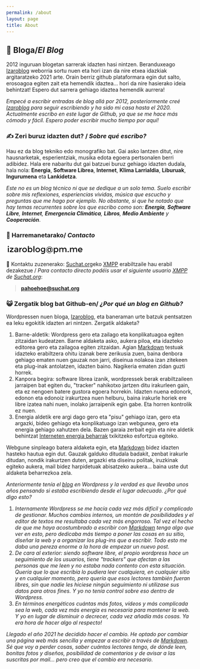 ```yaml
---
permalink: /about
layout: page
title: About
---
```

## 📙 Bloga/*El Blog*  
2012 inguruan blogetan sarrerak idazten hasi nintzen. Beranduxeago [Izaroblog](https://izaroblog.com/) weborria sortu nuen eta hori izan da nire etxea idazkiak argitaratzeko 2021 arte. Orain berriz github plataformara egin dut salto, erosoagoa egiten zait eta hemendik idaztea... hori da nire hasierako ideia behintzat! Espero dut sarrera gehiago idaztea hemendik aurrera! 

*Empecé a escribir entradas de blog allá por 2012, posteriormente creé [Izaroblog](https://izaroblog.com/) para seguir escribiendo y ha sido mi casa hasta el 2020. Actualmente escribo en este lugar de Github, ya que se me hace más cómodo y fácil. Espero poder escribir mucho tiempo por aquí!*

### ✍️ Zeri buruz idazten dut? / *Sobre qué escribo?*
Hau ez da blog tekniko edo monografiko bat. Gai asko lantzen ditut, nire hausnarketak, esperientziak, musika edota egoera pertsonalen berri adibidez. Hala ere nabaritu dut gai batzuei buruz gehiago idazten dudala, hala nola: **Energia**, **Software Librea**, **Internet**, **Klima Larrialdia**, **Liburuak**, **Ingurumena** eta **Lankidetza**.

_Este no es un blog técnico ni que se dedique a un solo tema. Suelo escribir sobre mis reflexiones, esperiencias vividas, música que escucho y preguntas que me hago por ejemplo. No obstante, si que he notado que hay temas recurrentes sobre los que escribo como son: **Energía**, **Software Libre**, **Internet**, **Emergencia Climática**, **Libros**, **Medio Ambiente** y **Cooperación**_.


### 📨 Harremanetarako/ *Contacto*

 ![email](https://github.com/IzaroBlog/IzaroBlog.github.io/blob/main/_images/izaro.helbidea.txik.png)

💬 Kontaktu zuzenerako: [Suchat.org](https://www.suchat.org/)eko [XMPP](https://eu.wikipedia.org/wiki/Extensible_Messaging_and_Presence_Protocol) erabiltzaile hau erabil dezakezue / *Para contacto directo podéis usar el siguiente usuario [XMPP](https://es.wikipedia.org/wiki/Extensible_Messaging_and_Presence_Protocol) de [Suchat.org](https://www.suchat.org/)*:
  > **pahoehoe@suchat.org**  
 
### 😺 Zergatik blog bat Github-en/ *¿Por qué un blog en Github?*

Wordpressen nuen bloga, [Izaroblog](www.izaroblog.com), eta baneraman urte batzuk pentsatzen ea leku egokitik idazten ari nintzen. Zergatik aldaketa? 
1. Barne-aldetik: Wordpress gero eta zailago eta konplikatuagoa egiten zitzaidan kudeatzen. Barne aldaketa asko, aukera piloa, eta idazteko editorea gero eta zailagoa egiten zitzaidan. Agian [Markdown](https://eu.wikipedia.org/wiki/Markdown) testuak idazteko erabiltzera ohitu izanak bere zerikusia zuen, baina denbora gehiago ematen nuen gauzak non jarri, diseinua nolakoa izan zitekeen eta plug-inak antolatzen, idazten baino. Nagikeria ematen zidan guzti horrek. 
2. Kanpora begira: software librea izanik, wordpressek berak erabiltzaileen jarraipen bat egiten du, "tracker" nahikotxo jartzen ditu irakurleen gain, eta ez nengoen batere gustora egoera horrekin. Idazten nuena edonork, edonon eta edonoiz irakurtzea nuen helburu, baina irakurle horiek ere libre izatea nahi nuen, inolako jarraipenik egin gabe. Eta horren kontrolik ez nuen. 
3. Energia aldetik ere argi dago gero eta "pisu" gehiago izan, gero eta argazki, bideo gehiago eta konplikatuago izan webgunea, gero eta energia gehiago xahutzen dela. Bazen garaia zerbait egin eta nire aldetik behintzat [Interneten energia beharrak](https://izaroblog.github.io/eu,/energia,/internet/2020/01/16/Energiabeharrak.html) txikitzeko esfortzua egiteko.

Webgune sinpleago batera aldaketa egin, eta [Markdown](https://eu.wikipedia.org/wiki/Markdown) bidez idazten hasteko hautua egin dut. Gauzak galduko ditudala badakit, zenbat irakurle ditudan, nondik irakurtzen duten, argazki eta diseinu politak, iruzkinak egiteko aukera, mail bidez harpidetuak abisatzeko aukera... baina uste dut aldaketa beharrezkoa zela. 

*Anteriormente tenía el [blog](www.izaroblog.com) en Wordpress y la verdad es que llevaba unos años pensando si estaba escribiendo desde el lugar adecuado. ¿Por qué digo esto?*
1. *Internamente Wordpress se me hacía cada vez más difícil y complicado de gestionar. Muchos cambios internos, un montón de posibilidades y el editor de textos me resultaba cada vez más engorroso. Tal vez el hecho de que me haya acostumbrado a escribir con [Markdown](https://es.wikipedia.org/wiki/Markdown) tenga algo que ver en esto, pero dedicaba más tiempo a poner las cosas en su sitio, diseñar la web y a organizar los plug-ins que a escribir. Todo esto me daba una pereza enorme a la hora de empezar un nuevo post.*
2. *De cara al exterior: siendo software libre, el propio wordpress hace un seguimiento de los usuarios, tiene "trackers" que afectan a las personas que me leen y no estaba nada contento con esta situación. Quería que lo que escribía lo pudiera leer cualquiera, en cualquier sitio y en cualquier momento, pero quería que esos lectores también fueran libres, sin que nadie les hiciese ningún seguimiento ni utilizase sus datos para otros fines. Y yo no tenía control sobre eso dentro de Wordpress.*
3. *En términos energéticos cuántas más fotos, vídeos y más complicada sea la web, cada vez más energía es necesaria para mantener la web. Y yo en lugar de disminuir o decrecer, cada vez añadía más cosas. Ya era hora de hacer algo al respecto!*

*Llegado el año 2021 he decidido hacer el cambio. He optado por cambiar una página web más sencilla y empezar a escribir a través de [Markdown](https://es.wikipedia.org/wiki/Markdown). Sé que voy a perder cosas, saber cuántos lectores tengo, de dónde leen, bonitas fotos y diseños, posibilidad de comentarios y de avisar a las suscritas por mail... pero creo que el cambio era necesario.*
